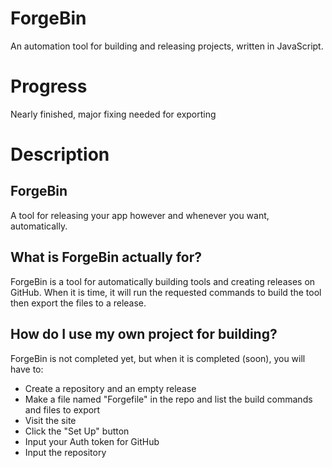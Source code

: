 # ForgeBin
An automation tool for building and releasing projects, written in JavaScript.
# Progress
Nearly finished, major fixing needed for exporting
# Description
## ForgeBin
A tool for releasing your app however and whenever you want, automatically.
## What is ForgeBin actually for?
ForgeBin is a tool for automatically building tools and creating releases on GitHub. When it is time, it will run the requested commands to build the tool then export the files to a release.
## How do I use my own project for building?
ForgeBin is not completed yet, but when it is completed (soon), you will have to:
- Create a repository and an empty release
- Make a file named "Forgefile" in the repo and list the build commands and files to export
- Visit the site
- Click the "Set Up" button
- Input your Auth token for GitHub
- Input the repository
